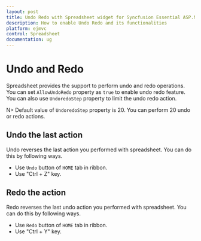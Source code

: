 ```yaml
---
layout: post
title: Undo Redo with Spreadsheet widget for Syncfusion Essential ASP.NET MVC
description: How to enable Undo Redo and its functionalities
platform: ejmvc
control: Spreadsheet
documentation: ug
--- 
```


# Undo and Redo

Spreadsheet provides the support to perform undo and redo operations. You can set `AllowUndoRedo` property as `true` to enable undo redo feature. You can also use `UndoredoStep` property to limit the undo redo action.

N> Default value of `UndoredoStep` property is 20. You can perform 20 undo or redo actions.

## Undo the last action

Undo reverses the last action you performed with spreadsheet. You can do this by following ways.

* Use `Undo` button of `HOME` tab in ribbon.
* Use "Ctrl + Z" key.

## Redo the action

Redo reverses the last undo action you performed with spreadsheet. You can do this by following ways.

* Use `Redo` button of `HOME` tab in ribbon.
* Use "Ctrl + Y" key.